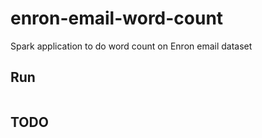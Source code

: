 # enron-email-word-count
Spark application to do word count on Enron email dataset

## Run

```scala

```

## TODO